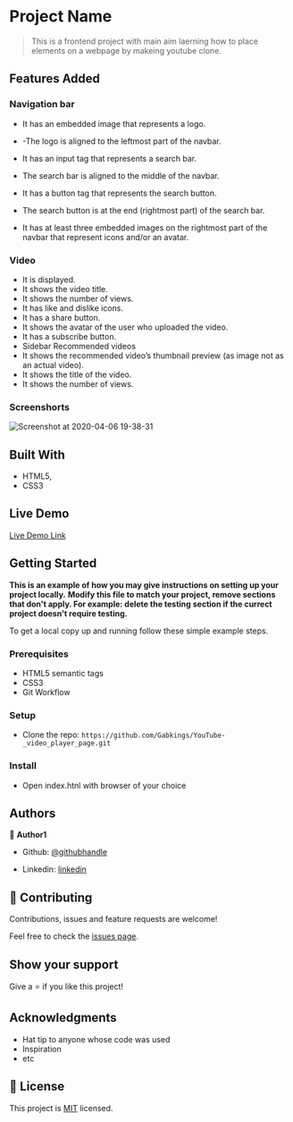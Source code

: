 # Project Name

> This is a frontend project with main aim laerning how to place elements on a webpage by makeing youtube clone.

##   Features Added
###  Navigation bar

- It has an embedded image that represents a logo.

- -The logo is aligned to the leftmost part of the navbar.
- It has an input tag that represents a search bar.
- The search bar is aligned to the middle of the navbar.
- It has a button tag that represents the search button.
- The search button is at the end (rightmost part) of the search bar.
- It has at least three embedded images on the rightmost part of the navbar that represent icons and/or an avatar.

###  Video

- It is displayed.
- It shows the video title.
- It shows the number of views.
- It has like and dislike icons.
- It has a share button.
- It shows the avatar of the user who uploaded the video.
- It has a subscribe button.
- Sidebar Recommended videos
- It shows the recommended video’s thumbnail preview (as image not as an actual video).
- It shows the title of the video.
- It shows the number of views.

### Screenshorts

![Screenshot at 2020-04-06 19-38-31](https://user-images.githubusercontent.com/33205781/78584364-a7a6b700-7827-11ea-91a2-808f33ea9623.png)


## Built With

- HTML5,
- CSS3

## Live Demo

[Live Demo Link](https://livedemo.com)


## Getting Started

**This is an example of how you may give instructions on setting up your project locally.**
**Modify this file to match your project, remove sections that don't apply. For example: delete the testing section if the currect project doesn't require testing.**


To get a local copy up and running follow these simple example steps.

### Prerequisites
- HTML5 semantic tags
- CSS3 
- Git Workflow

### Setup
- Clone the repo: ```https://github.com/Gabkings/YouTube-_video_player_page.git ```

### Install
- Open index.htnl with browser of your choice

## Authors
👤 **Author1**

- Github: [@githubhandle](https://github.com/Gabkings)

- Linkedin: [linkedin](https://www.linkedin.com/in/gabriel-gitonga-b5a611183/)

## 🤝 Contributing

Contributions, issues and feature requests are welcome!

Feel free to check the [issues page](issues/).

## Show your support

Give a ⭐️ if you like this project!

## Acknowledgments

- Hat tip to anyone whose code was used
- Inspiration
- etc

## 📝 License

This project is [MIT](lic.url) licensed.
